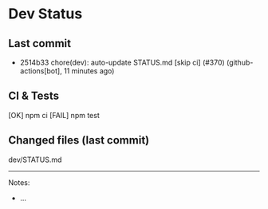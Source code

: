 # Dev Status

## Last commit
- 2514b33 chore(dev): auto-update STATUS.md [skip ci] (#370) (github-actions[bot], 11 minutes ago)
## CI & Tests
[OK] npm ci
[FAIL] npm test

## Changed files (last commit)
dev/STATUS.md

---
Notes:
- ...
